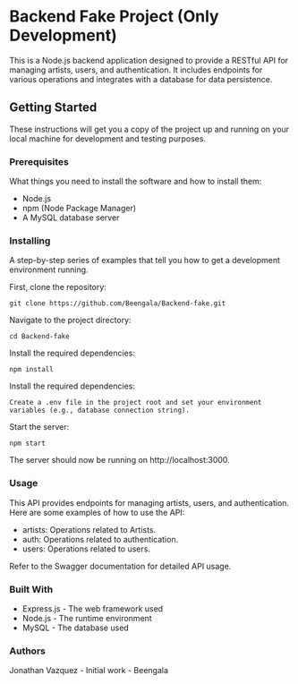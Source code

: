 # Backend Fake Project (Only Development) 

This is a Node.js backend application designed to provide a RESTful API for managing artists, users, and authentication. It includes endpoints for various operations and integrates with a database for data persistence.

## Getting Started

These instructions will get you a copy of the project up and running on your local machine for development and testing purposes.

### Prerequisites

What things you need to install the software and how to install them:

- Node.js
- npm (Node Package Manager)
- A MySQL database server

### Installing

A step-by-step series of examples that tell you how to get a development environment running.

First, clone the repository:
```
git clone https://github.com/Beengala/Backend-fake.git
```

Navigate to the project directory:
```
cd Backend-fake
```

Install the required dependencies:
```
npm install
```

Install the required dependencies:
```
Create a .env file in the project root and set your environment variables (e.g., database connection string).
```

Start the server:
```
npm start
```

The server should now be running on http://localhost:3000.

### Usage
This API provides endpoints for managing artists, users, and authentication. Here are some examples of how to use the API:

- artists: Operations related to Artists.
- auth: Operations related to authentication.
- users: Operations related to users.

Refer to the Swagger documentation for detailed API usage.

### Built With
- Express.js - The web framework used
- Node.js - The runtime environment
- MySQL - The database used

### Authors
Jonathan Vazquez - Initial work - Beengala
